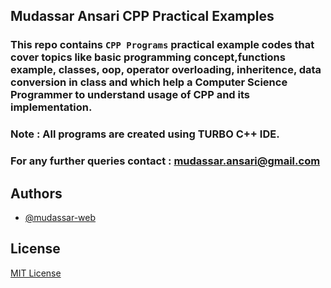 ## Mudassar Ansari CPP Practical Examples

### This repo contains `CPP Programs` practical example codes that cover topics like basic programming concept,functions example, classes, oop, operator overloading, inheritence, data conversion in class and which help a Computer Science Programmer to understand usage of CPP and its implementation.

### Note : All programs are created using TURBO C++ IDE.

### For any further queries contact : mudassar.ansari@gmail.com

## Authors

- [@mudassar-web](https://github.com/mudassar-web)

## License

[MIT License](LICENSE)